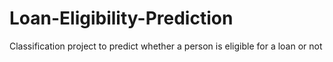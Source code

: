 # Loan-Eligibility-Prediction
Classification project to predict whether a person is eligible for a loan or not
